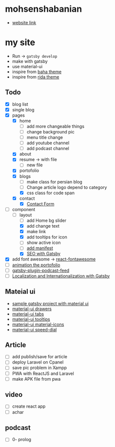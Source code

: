 # mohsenshabanian

- [website link](www.mohsenshabanian.com)

# my site

- Run -> `gatsby develop`
- make with gatsby
- use material-ui
- inspire from [baha theme](http://baha.malyarchuk.space/index-image.html)
- inspire from [rida theme](https://aazztech.com/demos/themes/html/rida/rida/index.html)

## Todo

- [x] blog list
- [x] single blog
- [x] pages
  - [x] home
    - [ ] add more changeable things
    - [ ] change background pic
    - [ ] menu title change
    - [ ] add youtube channel
    - [ ] add podcast channel
  - [x] about
  - [x] resume -> with file
    - [ ] new file
  - [x] portofolio
  - [x] blogs
    - [ ] make class for persian blog
    - [ ] Change article logo depend to category
    - [x] css class for code span
  - [x] contact
    - [x] [Contact Form](https://www.gatsbyjs.org/docs/building-a-contact-form/)
- [ ] component
  - [ ] layout
    - [ ] add Home bg slider
    - [x] add change text
    - [x] make link
    - [x] add tooltips for icon
    - [ ] show active icon
    - [ ] [add manifest](https://www.gatsbyjs.org/docs/add-a-manifest-file/)
    - [x] [SEO with Gatsby](https://www.gatsbyjs.org/docs/seo/)
- [x] add font awesome -> [react-fontawesome](https://github.com/FortAwesome/react-fontawesome)
- [ ] [animation the portofolio](https://medium.com/@dmitrynozhenko/5-ways-to-animate-a-reactjs-app-in-2019-56eb9af6e3bf)
- [ ] [gatsby-plugin-podcast-feed](https://www.gatsbyjs.org/packages/gatsby-plugin-podcast-feed/)
- [ ] [Localization and Internationalization with Gatsby](https://www.gatsbyjs.org/docs/localization-i18n/)

## Mateial ui

- [sample gatsby project with material ui](https://appendto.com/2019/04/build-fast-and-elegant-sites-with-gatsby-netlifycms-and-material-ui/)
- [material-ui drawers](https://material-ui.com/components/drawers/)
- [material-ui tabs](https://material-ui.com/components/tabs/)
- [material-ui tooltips](https://material-ui.com/components/tooltips/)
- [material-ui material-icons](https://material-ui.com/components/material-icons/)
- [material-ui speed-dial](https://material-ui.com/components/speed-dial/)

## Article

- [ ] add publish/save for article
- [ ] deploy Laravel on Cpanel
- [ ] save pic problem in Xampp
- [ ] PWA with ReactJS and Laravel
- [ ] make APK file from pwa

## video

- [ ] create react app
- [ ] achar

## podcast

- [ ] 0- prolog
